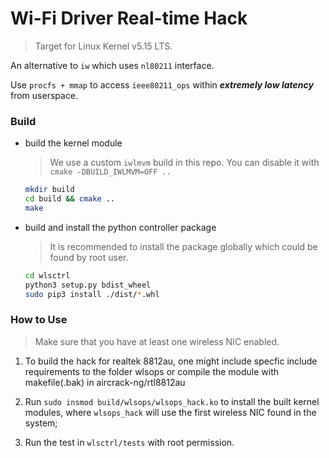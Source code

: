 # Wi-Fi Driver Real-time Hack
> Target for Linux Kernel v5.15 LTS.

An alternative to `iw` which uses `nl80211` interface.

Use `procfs + mmap` to access `ieee80211_ops` within ***extremely low latency*** from userspace.

<!--
The memory r/w is currently implemented in synchronized block writing/reading (to be lockless ring-buffer impl).
-->

### Build
- build the kernel module
    > We use a custom `iwlmvm` build in this repo. You can disable it with `cmake -DBUILD_IWLMVM=OFF ..`
    ```bash
    mkdir build
    cd build && cmake ..
    make
    ```

- build and install the python controller package
    > It is recommended to install the package globally which could be found by root user.
    ```bash
    cd wlsctrl
    python3 setup.py bdist_wheel
    sudo pip3 install ./dist/*.whl
    ```

### How to Use
> Make sure that you have at least one wireless NIC enabled.

1. To build the hack for realtek 8812au, one might include specfic include requirements to the folder wlsops or compile the module with makefile(.bak) in aircrack-ng/rtl8812au

2. Run `sudo insmod build/wlsops/wlsops_hack.ko` to install the built kernel modules, where `wlsops_hack` will use the first wireless NIC found in the system;

3. Run the test in `wlsctrl/tests` with root permission.
